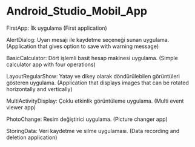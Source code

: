 # Android_Studio_Mobil_App

FirstApp: İlk uygulama 
(First application)

AlertDialog: Uyarı mesajı ile kaydetme seçeneği sunan uygulama.
(Application that gives option to save with warning message)

BasicCalculator: Dört işlemli basit hesap makinesi uygulama. 
(Simple calculator app with four operations)

LayoutRegularShow: Yatay ve dikey olarak döndürülebilen görüntüleri gösteren uygulama.
(Application that displays images that can be rotated horizontally and vertically)

MultiActivityDisplay: Çoklu etkinlik görüntüleme uygulama.
(Multi event viewer app)

PhotoChange: Resim değiştirici uygulama.
(Picture changer app)

StoringData: Veri kaydetme ve silme uygulaması.
(Data recording and deletion application)




